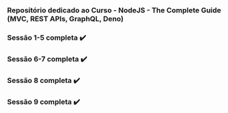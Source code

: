 ### Repositório dedicado ao Curso - NodeJS - The Complete Guide (MVC, REST APIs, GraphQL, Deno)

### Sessão 1-5 completa ✔️
### Sessão 6-7 completa ✔️
### Sessão 8 completa ✔️
### Sessão 9 completa ✔️
